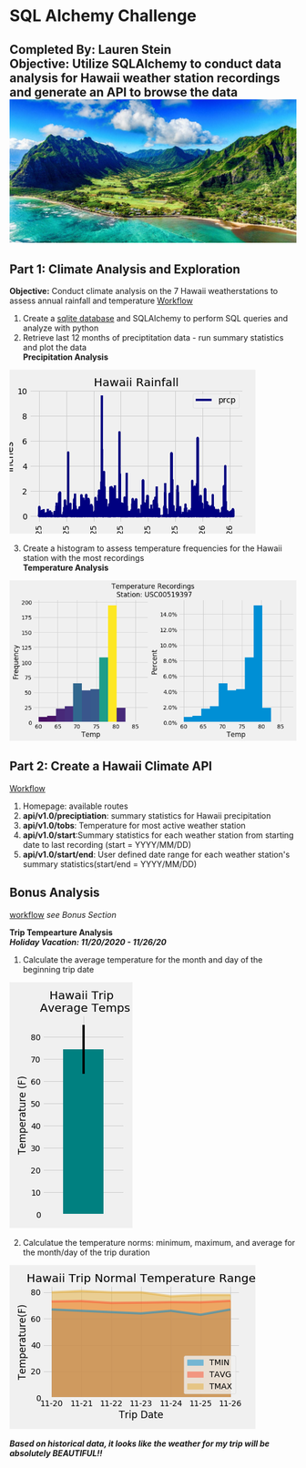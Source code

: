 # SQL Alchemy Challenge
**Completed By:** Lauren Stein\
**Objective:** Utilize SQLAlchemy to conduct data analysis for Hawaii weather station recordings and generate an API to browse the data
<img src="images/hawaii.jpg">
---

## Part 1: Climate Analysis and Exploration
**Objective:** Conduct climate analysis on the 7 Hawaii weatherstations to assess annual rainfall and temperature
[Workflow](climate_starter.ipynb)
1. Create a [sqlite database](Resources/hawaii.sqlite) and SQLAlchemy to perform SQL queries and analyze with python
2. Retrieve last 12 months of preciptitation data - run summary statistics and plot the data\
**Precipitation Analysis**
<img src="images/hawaii_rainfall.png">

3. Create a histogram to assess temperature frequencies for the Hawaii station with the most recordings\
**Temperature Analysis**
<img src="images/top_station_temp_heat.png">


## Part 2: Create a Hawaii Climate API
[Workflow](app.py)
1. Homepage: available routes
2. **api/v1.0/preciptiation**: summary statistics for Hawaii precipitation
3. **api/v1.0/tobs**: Temperature for most active weather station
4. **api/v1.0/start**:Summary statistics for each weather station from starting date to last recording (start = YYYY/MM/DD)
5. **api/v1.0/start/end**: User defined date range for each weather station's summary statistics(start/end = YYYY/MM/DD)

## Bonus Analysis
[workflow](climate_starter.ipynb) _see Bonus Section_

**Trip Tempearture Analysis**\
***Holiday Vacation: 11/20/2020 - 11/26/20***
1. Calculate the average temperature for the month and day of the beginning trip date
<img src= "images/hawaii_trip_avg.png">

2. Calculatue the temperature norms: minimum, maximum, and average for the month/day of the trip duration
<img src= "images/hawaii_trip_norms.png">

***Based on historical data, it looks like the weather for my trip will be absolutely BEAUTIFUL!!***
